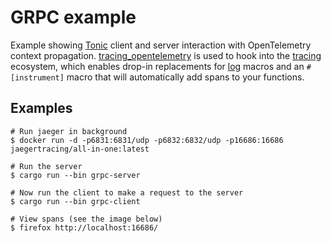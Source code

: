 # GRPC example

Example showing [Tonic] client and server interaction with OpenTelemetry context propagation.  [tracing_opentelemetry](https://docs.rs/tracing-opentelemetry/0.4.0/tracing_opentelemetry/) is used to hook into the [tracing](https://github.com/tokio-rs/tracing) ecosystem, which enables drop-in replacements for [log](https://github.com/rust-lang/log) macros and an `#[instrument]` macro that will automatically add spans to your functions.  

[Tonic]: https://github.com/hyperium/tonic

Examples
--------

```shell
# Run jaeger in background
$ docker run -d -p6831:6831/udp -p6832:6832/udp -p16686:16686 jaegertracing/all-in-one:latest

# Run the server
$ cargo run --bin grpc-server 

# Now run the client to make a request to the server
$ cargo run --bin grpc-client

# View spans (see the image below)
$ firefox http://localhost:16686/
```
